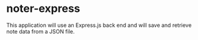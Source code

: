 # noter-express
This application will use an Express.js back end and will save and retrieve note data from a JSON file.
